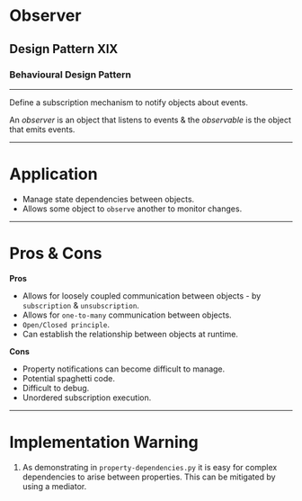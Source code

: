 # Observer
## Design Pattern XIX
### Behavioural Design Pattern
----

Define a subscription mechanism to notify objects about events.

An _observer_ is an object that listens to events & the _observable_ is the object that emits events.



---
# Application

- Manage state dependencies between objects.
- Allows some object to `observe` another to monitor changes.

---
# Pros & Cons

**Pros**


- Allows for loosely coupled communication between objects - by `subscription` & `unsubscription`.
- Allows for `one-to-many` communication between objects.
- `Open/Closed principle`.
- Can establish the relationship between objects at runtime.

**Cons**

- Property notifications can become difficult to manage.
- Potential spaghetti code.
- Difficult to debug.
- Unordered subscription execution.

---
# Implementation Warning

1. As demonstrating in `property-dependencies.py` it is easy for complex dependencies to arise between properties. This can be mitigated by using a mediator.
